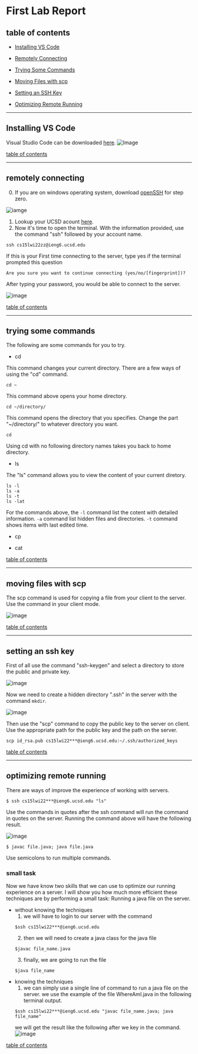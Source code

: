 # First Lab Report

## table of contents

* [Installing VS Code](https://alanthisis.github.io/cse15l-lab-reports/lab-report-1-week-2.html#installing-vs-code)

* [Remotely Connecting](https://alanthisis.github.io/cse15l-lab-reports/lab-report-1-week-2.html#remotely-connecting)

* [Trying Some Commands](https://alanthisis.github.io/cse15l-lab-reports/lab-report-1-week-2.html#trying-some-commands)

* [Moving Files with scp](https://alanthisis.github.io/cse15l-lab-reports/lab-report-1-week-2.html#moving-files-with-scp)

* [Setting an SSH Key](https://alanthisis.github.io/cse15l-lab-reports/lab-report-1-week-2.html#setting-an-ssh-key)

* [Optimizing Remote Running](https://alanthisis.github.io/cse15l-lab-reports/lab-report-1-week-2.html#optimizing-remote-running)

---

## Installing VS Code

Visual Studio Code can be downloaded [here](https://code.visualstudio.com/).
![Image](screenshots/vscode.png)

[table of contents](https://alanthisis.github.io/cse15l-lab-reports/lab-report-1-week-2.html#table-of-contents)

---

## remotely connecting
0) If you are on windows operating system, download [openSSH](https://docs.microsoft.com/en-us/windows-server/administration/openssh/openssh_install_firstuse) for step zero.

![iamge](screenshots/openssh.png)

1) Lookup your UCSD acount [here](https://sdacs.ucsd.edu/~icc/index.php).
2) Now it's time to open the terminal. With the information provided, use the command "ssh" followed by your account name. 
```
ssh cs15lwi22zz@ieng6.ucsd.edu
```
If this is your First time connecting to the server, type yes if the terminal prompted this question 
```
Are you sure you want to continue connecting (yes/no/[fingerprint])?
```
After typing your password, you would be able to connect to the server.

![image](screenshots/terminal.png)

[table of contents](https://alanthisis.github.io/cse15l-lab-reports/lab-report-1-week-2.html#table-of-contents)

---
## trying some commands

The following are some commands for you to try.

* cd

This command changes your current directory. There are a few ways of using the "cd" command.

```
cd ~
```
This command above opens your home directory.

```
cd ~/directory/
```
This command opens the directory that you specifies. Change the part "~/directory/" to whatever directory you want.
```
cd 
```

Using cd with no following directory names takes you back to home directory.

* ls

The "ls" command allows you to view the content of your current diretory.

```
ls -l
ls -a
ls -t
ls -lat
```
For the commands above, the `-l` command list the cotent with detailed information. `-a` command list hidden files and directories. `-t` command shows items with last edited time.
* cp

* cat

[table of contents](https://alanthisis.github.io/cse15l-lab-reports/lab-report-1-week-2.html#table-of-contents)

---
## moving files with scp

The scp command is used for copying a file from your client to the server.
Use the command in your client mode.

![image](screenshots/scp.png)

[table of contents](https://alanthisis.github.io/cse15l-lab-reports/lab-report-1-week-2.html#table-of-contents)

---
## setting an ssh key

First of all use the command "ssh-keygen" and select a directory to store the public and private key.

![image](screenshots/keygen.png)

Now we need to create a hidden directory ".ssh" in the server with the command `mkdir`.

![image](screenshots/mkdir.png)


Then use the "scp" command to copy the public key to the server on client. Use the appropriate path for the public key and the path on the server. 

```
scp id_rsa.pub cs15lwi22***@ieng6.ucsd.edu:~/.ssh/authorized_keys
```
[table of contents](https://alanthisis.github.io/cse15l-lab-reports/lab-report-1-week-2.html#table-of-contents)

---
## optimizing remote running

There are ways of improve the experience of working with servers.

```
$ ssh cs15lwi22***@ieng6.ucsd.edu "ls"
```
Use the commands in quotes after the ssh command will run the command in quotes on the server. Running the command above will have the following result.

![image](screenshots/part8-1.png)



```
$ javac file.java; java file.java
```

Use semicolons to run multiple commands.
### small task

Now we have know two skills that we can use to optimize our running experience on a server. I will show you how much more efficient these techniques are by performing a small task: Running a java file on the server.

* without knowing the techniques
    1) we will have to login to our server with the command 
    ```
    $ssh cs15lwi22***@ieng6.ucsd.edu
    ```
    2) then we will need to create a java class for the java file
    ```
    $javac file_name.java
    ```
    3) finally, we are going to run the file
    ```
    $java file_name
    ``` 
* knowing the techniques
    1) we can simply use a single line of command to run a java file on the server. we use the example of the file WhereAmI.java in the following terminal output.
    ```
    $ssh cs15lwi22***@ieng6.ucsd.edu "javac file_name.java; java file_name"
    ```
    we will get the result like the following after we key in the command.
    ![image](screenshots/fastrun.png)


[table of contents](https://alanthisis.github.io/cse15l-lab-reports/lab-report-1-week-2.html#table-of-contents)